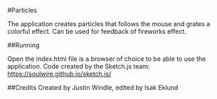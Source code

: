 #Particles

The application creates particles that follows the mouse and grates a colorful effect. Can be used for feedback of fireworks effect. 

##Running

Open the index.html file is a browser of choice to be able to use the application. 
Code created by the Sketch.js team:
https://soulwire.github.io/sketch.js/


##Credits
Created by Justin Windle, edited by Isak Eklund
